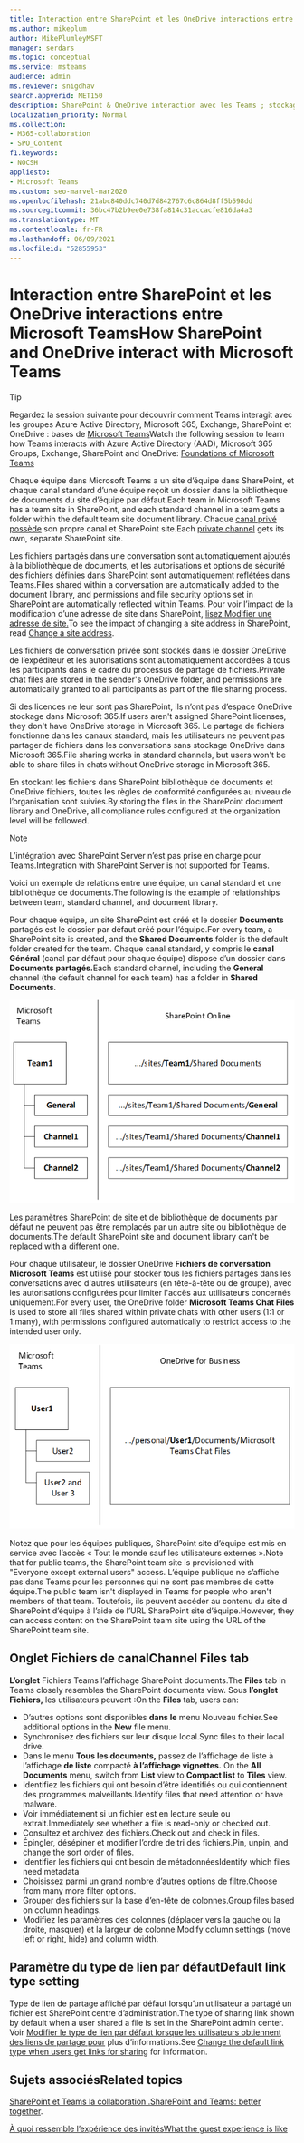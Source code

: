 ```yaml
---
title: Interaction entre SharePoint et les OneDrive interactions entre Microsoft Teams
ms.author: mikeplum
author: MikePlumleyMSFT
manager: serdars
ms.topic: conceptual
ms.service: msteams
audience: admin
ms.reviewer: snigdhav
search.appverid: MET150
description: SharePoint & OneDrive interaction avec les Teams ; stockage de fichiers de conversation privée & interaction entre l’équipe, le canal standard et & bibliothèque de documents.
localization_priority: Normal
ms.collection:
- M365-collaboration
- SPO_Content
f1.keywords:
- NOCSH
appliesto:
- Microsoft Teams
ms.custom: seo-marvel-mar2020
ms.openlocfilehash: 21abc840ddc740d7d842767c6c864d8ff5b598dd
ms.sourcegitcommit: 36bc47b2b9ee0e738fa814c31accacfe816da4a3
ms.translationtype: MT
ms.contentlocale: fr-FR
ms.lasthandoff: 06/09/2021
ms.locfileid: "52855953"
---
```

# <a name="how-sharepoint-and-onedrive-interact-with-microsoft-teams"></a><span data-ttu-id="d3388-103">Interaction entre SharePoint et les OneDrive interactions entre Microsoft Teams</span><span class="sxs-lookup"><span data-stu-id="d3388-103">How SharePoint and OneDrive interact with Microsoft Teams</span></span>

> [!Tip]
> <span data-ttu-id="d3388-104">Regardez la session suivante pour découvrir comment Teams interagit avec les groupes Azure Active Directory, Microsoft 365, Exchange, SharePoint et OneDrive : bases de [Microsoft Teams](https://aka.ms/teams-foundations)</span><span class="sxs-lookup"><span data-stu-id="d3388-104">Watch the following session to learn how Teams interacts with Azure Active Directory (AAD), Microsoft 365 Groups, Exchange, SharePoint and OneDrive: [Foundations of Microsoft Teams](https://aka.ms/teams-foundations)</span></span>

<span data-ttu-id="d3388-105">Chaque équipe dans Microsoft Teams a un site d’équipe dans SharePoint, et chaque canal standard d’une équipe reçoit un dossier dans la bibliothèque de documents du site d’équipe par défaut.</span><span class="sxs-lookup"><span data-stu-id="d3388-105">Each team in Microsoft Teams has a team site in SharePoint, and each standard channel in a team gets a folder within the default team site document library.</span></span> <span data-ttu-id="d3388-106">Chaque [canal privé possède](private-channels.md) son propre canal et SharePoint site.</span><span class="sxs-lookup"><span data-stu-id="d3388-106">Each [private channel](private-channels.md) gets its own, separate SharePoint site.</span></span>

<span data-ttu-id="d3388-107">Les fichiers partagés dans une conversation sont automatiquement ajoutés à la bibliothèque de documents, et les autorisations et options de sécurité des fichiers définies dans SharePoint sont automatiquement reflétées dans Teams.</span><span class="sxs-lookup"><span data-stu-id="d3388-107">Files shared within a conversation are automatically added to the document library, and permissions and file security options set in SharePoint are automatically reflected within Teams.</span></span> <span data-ttu-id="d3388-108">Pour voir l’impact de la modification d’une adresse de site dans SharePoint, [lisez Modifier une adresse de site.](/sharepoint/change-site-address)</span><span class="sxs-lookup"><span data-stu-id="d3388-108">To see the impact of changing a site address in SharePoint, read [Change a site address](/sharepoint/change-site-address).</span></span>

<span data-ttu-id="d3388-109">Les fichiers de conversation privée sont stockés dans le dossier OneDrive de l’expéditeur et les autorisations sont automatiquement accordées à tous les participants dans le cadre du processus de partage de fichiers.</span><span class="sxs-lookup"><span data-stu-id="d3388-109">Private chat files are stored in the sender's OneDrive folder, and permissions are automatically granted to all participants as part of the file sharing process.</span></span>

<span data-ttu-id="d3388-110">Si des licences ne leur sont pas SharePoint, ils n’ont pas d’espace OneDrive stockage dans Microsoft 365.</span><span class="sxs-lookup"><span data-stu-id="d3388-110">If users aren't assigned SharePoint licenses, they don't have OneDrive storage in Microsoft 365.</span></span> <span data-ttu-id="d3388-111">Le partage de fichiers fonctionne dans les canaux standard, mais les utilisateurs ne peuvent pas partager de fichiers dans les conversations sans stockage OneDrive dans Microsoft 365.</span><span class="sxs-lookup"><span data-stu-id="d3388-111">File sharing works in standard channels, but users won't be able to share files in chats without OneDrive storage in Microsoft 365.</span></span>

<span data-ttu-id="d3388-112">En stockant les fichiers dans SharePoint bibliothèque de documents et OneDrive fichiers, toutes les règles de conformité configurées au niveau de l’organisation sont suivies.</span><span class="sxs-lookup"><span data-stu-id="d3388-112">By storing the files in the SharePoint document library and OneDrive, all compliance rules configured at the organization level will be followed.</span></span> 

> [!NOTE]
> <span data-ttu-id="d3388-113">L’intégration avec SharePoint Server n’est pas prise en charge pour Teams.</span><span class="sxs-lookup"><span data-stu-id="d3388-113">Integration with SharePoint Server is not supported for Teams.</span></span>

<span data-ttu-id="d3388-114">Voici un exemple de relations entre une équipe, un canal standard et une bibliothèque de documents.</span><span class="sxs-lookup"><span data-stu-id="d3388-114">The following is the example of relationships between team, standard channel, and document library.</span></span>

<span data-ttu-id="d3388-115">Pour chaque équipe, un site SharePoint est créé et le dossier **Documents** partagés est le dossier par défaut créé pour l’équipe.</span><span class="sxs-lookup"><span data-stu-id="d3388-115">For every team, a SharePoint site is created, and the **Shared Documents** folder is the default folder created for the team.</span></span> <span data-ttu-id="d3388-116">Chaque canal standard, y compris le **canal Général** (canal par défaut pour chaque équipe) dispose d’un dossier dans **Documents partagés.**</span><span class="sxs-lookup"><span data-stu-id="d3388-116">Each standard channel, including the **General** channel (the default channel for each team) has a folder in **Shared Documents**.</span></span>

![Diagramme des dossiers Documents partagés dans SharePoint.](media/Understand_how_SharePoint_Online_and_OneDrive_for_Business_interact_with_Microsoft_Teams_image1.png)

<span data-ttu-id="d3388-118">Les paramètres SharePoint de site et de bibliothèque de documents par défaut ne peuvent pas être remplacés par un autre site ou bibliothèque de documents.</span><span class="sxs-lookup"><span data-stu-id="d3388-118">The default SharePoint site and document library can't be replaced with a different one.</span></span>

<span data-ttu-id="d3388-119">Pour chaque utilisateur, le dossier OneDrive **Fichiers de conversation Microsoft Teams** est utilisé pour stocker tous les fichiers partagés dans les conversations avec d'autres utilisateurs (en tête-à-tête ou de groupe), avec les autorisations configurées pour limiter l'accès aux utilisateurs concernés uniquement.</span><span class="sxs-lookup"><span data-stu-id="d3388-119">For every user, the OneDrive folder **Microsoft Teams Chat Files** is used to store all files shared within private chats with other users (1:1 or 1:many), with permissions configured automatically to restrict access to the intended user only.</span></span>

![Diagramme du dossier OneDrive nommé Microsoft Teams Fichiers de conversation](media/Understand_how_SharePoint_Online_and_OneDrive_for_Business_interact_with_Microsoft_Teams_image2.png)

<span data-ttu-id="d3388-121">Notez que pour les équipes publiques, SharePoint site d’équipe est mis en service avec l’accès « Tout le monde sauf les utilisateurs externes ».</span><span class="sxs-lookup"><span data-stu-id="d3388-121">Note that for public teams, the SharePoint team site is provisioned with "Everyone except external users" access.</span></span> <span data-ttu-id="d3388-122">L’équipe publique ne s’affiche pas dans Teams pour les personnes qui ne sont pas membres de cette équipe.</span><span class="sxs-lookup"><span data-stu-id="d3388-122">The public team isn't displayed in Teams for people who aren't members of that team.</span></span> <span data-ttu-id="d3388-123">Toutefois, ils peuvent accéder au contenu du site d SharePoint d’équipe à l’aide de l’URL SharePoint site d’équipe.</span><span class="sxs-lookup"><span data-stu-id="d3388-123">However, they can access content on the SharePoint team site using the URL of the SharePoint team site.</span></span> 

## <a name="channel-files-tab"></a><span data-ttu-id="d3388-124">Onglet Fichiers de canal</span><span class="sxs-lookup"><span data-stu-id="d3388-124">Channel Files tab</span></span>

<span data-ttu-id="d3388-125">**L’onglet** Fichiers Teams l’affichage SharePoint documents.</span><span class="sxs-lookup"><span data-stu-id="d3388-125">The **Files** tab in Teams closely resembles the SharePoint documents view.</span></span> <span data-ttu-id="d3388-126">Sous **l’onglet Fichiers,** les utilisateurs peuvent :</span><span class="sxs-lookup"><span data-stu-id="d3388-126">On the **Files** tab, users can:</span></span>

- <span data-ttu-id="d3388-127">D’autres options sont disponibles **dans le** menu Nouveau fichier.</span><span class="sxs-lookup"><span data-stu-id="d3388-127">See additional options in the **New** file menu.</span></span>
- <span data-ttu-id="d3388-128">Synchronisez des fichiers sur leur disque local.</span><span class="sxs-lookup"><span data-stu-id="d3388-128">Sync files to their local drive.</span></span>
- <span data-ttu-id="d3388-129">Dans le menu **Tous les documents,** passez de l’affichage de liste à l’affichage **de liste** compacté **à l’affichage vignettes.** </span><span class="sxs-lookup"><span data-stu-id="d3388-129">On the **All Documents** menu, switch from **List** view to **Compact list** to **Tiles** view.</span></span>
- <span data-ttu-id="d3388-130">Identifiez les fichiers qui ont besoin d’être identifiés ou qui contiennent des programmes malveillants.</span><span class="sxs-lookup"><span data-stu-id="d3388-130">Identify files that need attention or have malware.</span></span>
- <span data-ttu-id="d3388-131">Voir immédiatement si un fichier est en lecture seule ou extrait.</span><span class="sxs-lookup"><span data-stu-id="d3388-131">Immediately see whether a file is read-only or checked out.</span></span>
- <span data-ttu-id="d3388-132">Consultez et archivez des fichiers.</span><span class="sxs-lookup"><span data-stu-id="d3388-132">Check out and check in files.</span></span>
- <span data-ttu-id="d3388-133">Épingler, désépiner et modifier l’ordre de tri des fichiers.</span><span class="sxs-lookup"><span data-stu-id="d3388-133">Pin, unpin, and change the sort order of files.</span></span>
- <span data-ttu-id="d3388-134">Identifier les fichiers qui ont besoin de métadonnées</span><span class="sxs-lookup"><span data-stu-id="d3388-134">Identify which files need metadata</span></span>
- <span data-ttu-id="d3388-135">Choisissez parmi un grand nombre d’autres options de filtre.</span><span class="sxs-lookup"><span data-stu-id="d3388-135">Choose from many more filter options.</span></span>
- <span data-ttu-id="d3388-136">Grouper des fichiers sur la base d’en-tête de colonnes.</span><span class="sxs-lookup"><span data-stu-id="d3388-136">Group files based on column headings.</span></span>
- <span data-ttu-id="d3388-137">Modifiez les paramètres des colonnes (déplacer vers la gauche ou la droite, masquer) et la largeur de colonne.</span><span class="sxs-lookup"><span data-stu-id="d3388-137">Modify column settings (move left or right, hide) and column width.</span></span>

## <a name="default-link-type-setting"></a><span data-ttu-id="d3388-138">Paramètre du type de lien par défaut</span><span class="sxs-lookup"><span data-stu-id="d3388-138">Default link type setting</span></span>

<span data-ttu-id="d3388-139">Type de lien de partage affiché par défaut lorsqu’un utilisateur a partagé un fichier est SharePoint centre d’administration.</span><span class="sxs-lookup"><span data-stu-id="d3388-139">The type of sharing link shown by default when a user shared a file is set in the SharePoint admin center.</span></span> <span data-ttu-id="d3388-140">Voir [Modifier le type de lien par défaut lorsque les utilisateurs obtiennent des liens de partage pour](/sharepoint/change-default-sharing-link) plus d’informations.</span><span class="sxs-lookup"><span data-stu-id="d3388-140">See [Change the default link type when users get links for sharing](/sharepoint/change-default-sharing-link) for information.</span></span>

## <a name="related-topics"></a><span data-ttu-id="d3388-141">Sujets associés</span><span class="sxs-lookup"><span data-stu-id="d3388-141">Related topics</span></span>

<span data-ttu-id="d3388-142">[SharePoint et Teams la collaboration .](https://techcommunity.microsoft.com/t5/Microsoft-SharePoint-Blog/SharePoint-and-Teams-Better-Together/ba-p/189593)</span><span class="sxs-lookup"><span data-stu-id="d3388-142">[SharePoint and Teams: better together](https://techcommunity.microsoft.com/t5/Microsoft-SharePoint-Blog/SharePoint-and-Teams-Better-Together/ba-p/189593).</span></span>

[<span data-ttu-id="d3388-143">À quoi ressemble l’expérience des invités</span><span class="sxs-lookup"><span data-stu-id="d3388-143">What the guest experience is like</span></span>](guest-experience.md)